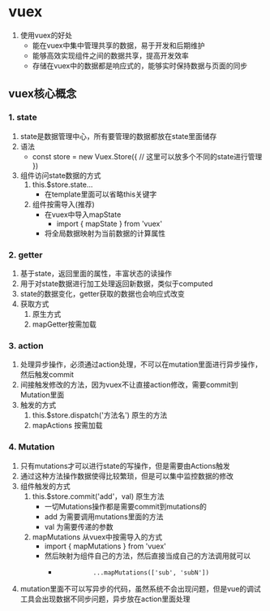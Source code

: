 # vuex
1. 使用vuex的好处
    - 能在vuex中集中管理共享的数据，易于开发和后期维护
    - 能够高效实现组件之间的数据共享，提高开发效率
    - 存储在vuex中的数据都是响应式的，能够实时保持数据与页面的同步

## vuex核心概念
### 1. state
1. state是数据管理中心，所有要管理的数据都放在state里面储存
2. 语法
    - const store = new Vuex.Store({ // 这里可以放多个不同的state进行管理 })
3. 组件访问state数据的方式
    1. this.$store.state...
        - 在template里面可以省略this关键字
    2. 组件按需导入(推荐)
        - 在vuex中导入mapState
            - import { mapState } from 'vuex'
        - 将全局数据映射为当前数据的计算属性
### 2. getter
1. 基于state，返回里面的属性，丰富状态的读操作
2. 用于对state数据进行加工处理返回新数据，类似于computed
3. state的数据变化，getter获取的数据也会响应式改变
4. 获取方式
    1. 原生方式
    2. mapGetter按需加载

### 3. action
1. 处理异步操作，必须通过action处理，不可以在mutation里面进行异步操作，然后触发commit 
2. 间接触发修改的方法，因为vuex不让直接action修改，需要commit到Mutation里面
3. 触发的方式
    1. this.$store.dispatch('方法名') 原生的方法
    2. mapActions 按需加载

### 4. Mutation
1. 只有mutations才可以进行state的写操作，但是需要由Actions触发
2. 通过这种方法操作数据使得比较繁琐，但是可以集中监控数据的修改
3. 组件触发的方式
    1. this.$store.commit('add'，val)  原生方法
        - 一切Mutations操作都是需要commit到mutations的
        - add 为需要调用mutations里面的方法
        - val 为需要传递的参数
    2. mapMutations 从vuex中按需导入的方式
        - import { mapMutations } from 'vuex'
        - 然后映射为组件自己的方法，然后直接当成自己的方法调用就可以
            - ```   methods: {
                        ...mapMutations(['sub', 'subN'])
              ```
4. mutation里面不可以写异步的代码，虽然系统不会出现问题，但是vue的调试工具会出现数据不同步问题，异步放在action里面处理
